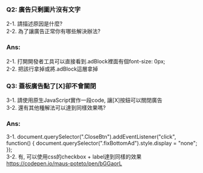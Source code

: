 ### Q2: 廣告只剩圖片沒有文字
2-1. 請描述原因是什麼? <br>
2-2. 為了讓廣告正常你有哪些解決辦法?
### Ans: 
2-1. 打開開發者工具可以直接看到.adBlock裡面有個font-size: 0px;<br>
2-2. 把該行拿掉或將.adBlock這層拿掉<br>
### Q3: 蓋板廣告點了[X]卻不會關閉
3-1. 請使用原生JavaScript實作一段code, 讓[X]按鈕可以關閉廣告<br>
3-2. 還有其他種解法可以達到同樣效果嗎?
### Ans:
3-1. 
document.querySelector(".CloseBtn").addEventListener("click", function() {
  document.querySelector(".fixBottomAd").style.display = "none";
});<br>
3-2. 有, 可以使用css的checkbox + label達到同樣的效果<br>
     https://codepen.io/maus-poteto/pen/bGGaorL
